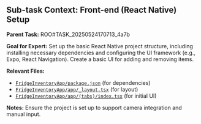 ## Sub-task Context: Front-end (React Native) Setup

**Parent Task:** ROO#TASK_20250524170713_4a7b

**Goal for Expert:** Set up the basic React Native project structure, including installing necessary dependencies and configuring the UI framework (e.g., Expo, React Navigation). Create a basic UI for adding and removing items.

**Relevant Files:**

*   [`FridgeInventoryApp/package.json`](FridgeInventoryApp/package.json) (for dependencies)
*   [`FridgeInventoryApp/app/_layout.tsx`](FridgeInventoryApp/app/_layout.tsx) (for layout)
*   [`FridgeInventoryApp/app/(tabs)/index.tsx`](FridgeInventoryApp/app/(tabs)/index.tsx) (for initial UI)

**Notes:** Ensure the project is set up to support camera integration and manual input.